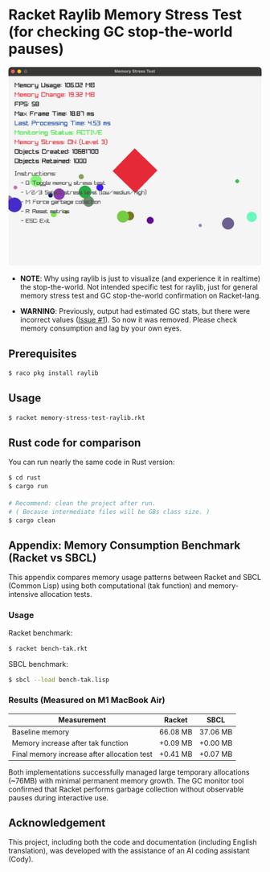 # Racket Raylib Memory Stress Test (for checking GC stop-the-world pauses)

![screenshot](screenshot.png)

- **NOTE**: Why using raylib is just to visualize (and experience it in realtime) the stop-the-world. Not intended specific test for raylib, just for general memory stress test and GC stop-the-world confirmation on Racket-lang.

- **WARNING**: Previously, output had estimated GC stats, but there were incorrect values ([Issue #1](https://github.com/funatsufumiya/racket-raylib-memory-stress-test/issues/1)). So now it was removed. Please check memory consumption and lag by your own eyes.

## Prerequisites

```bash
$ raco pkg install raylib
```

## Usage

```bash
$ racket memory-stress-test-raylib.rkt
``` 

## Rust code for comparison

You can run nearly the same code in Rust version:

```bash
$ cd rust
$ cargo run

# Recommend: clean the project after run. 
# ( Because intermediate files will be GBs class size. )
$ cargo clean
```

## Appendix: Memory Consumption Benchmark (Racket vs SBCL)

This appendix compares memory usage patterns between Racket and SBCL (Common Lisp) using both computational (tak function) and memory-intensive allocation tests.

### Usage

Racket benchmark:
```bash
$ racket bench-tak.rkt
```

SBCL benchmark:
```bash
$ sbcl --load bench-tak.lisp
```

### Results (Measured on M1 MacBook Air)

| Measurement | Racket | SBCL |
|-------------|--------|------|
| Baseline memory | 66.08 MB | 37.06 MB |
| Memory increase after tak function | +0.09 MB | +0.00 MB |
| Final memory increase after allocation test | +0.41 MB | +0.07 MB |

Both implementations successfully managed large temporary allocations (~76MB) with minimal permanent memory growth. The GC monitor tool confirmed that Racket performs garbage collection without observable pauses during interactive use.

## Acknowledgement

This project, including both the code and documentation (including English translation), was developed with the assistance of an AI coding assistant (Cody).
